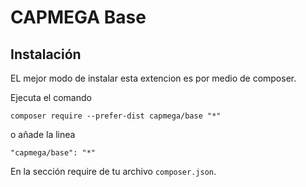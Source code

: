 CAPMEGA Base
====


Instalación
------------
EL mejor modo de instalar esta extencion es por medio de composer.

Ejecuta el comando

```
composer require --prefer-dist capmega/base "*"
```

o añade la linea

```
"capmega/base": "*"
```

En la sección require de tu archivo `composer.json`.
